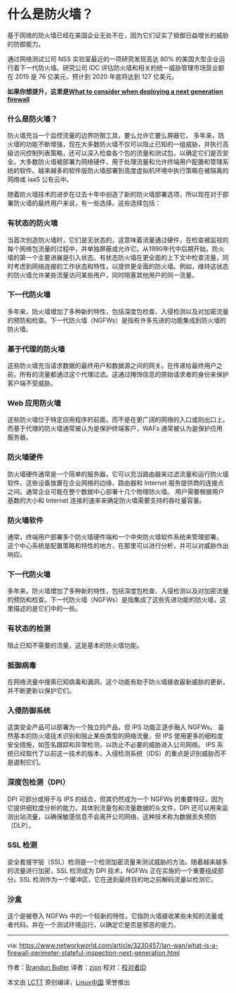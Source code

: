 什么是防火墙？
=====
基于网络的防火墙已经在美国企业无处不在，因为它们证实了抵御日益增长的威胁的防御能力。

通过网络测试公司 NSS 实验室最近的一项研究发现高达 80% 的美国大型企业运行着下一代防火墙。研究公司 IDC 评估防火墙和相关的统一威胁管理市场营业额在 2015 是 76 亿美元，预计到 2020 年底将达到 127 亿美元。

**如果你想提升，这里是[What to consider when deploying a next generation firewall][1]**

### 什么是防火墙？

防火墙充当一个监控流量的边界防御工具，要么允许它要么屏蔽它。 多年来，防火墙的功能不断增强，现在大多数防火墙不仅可以阻止已知的一组威胁，并执行高级访问控制列表策略，还可以深入检查各个包的流量和测试包，以确定它们是否安全。大多数防火墙被部署为网络硬件，用于处理流量和允许终端用户配置和管理系统的软件。越来越多的软件版防火墙部署到高度虚拟机环境中执行策略在被隔离的网络或 IaaS 公有云中。

随着防火墙技术的进步在过去十年中创造了新的防火墙部署选项，所以现在对于部署防火墙的最终用户来说，有一些选择。这些选择包括： 

### 有状态的防火墙
 当首次创造防火墙时，它们是无状态的，这意味着流量通过硬件，在检查被监视的每个网络包流量的过程中，并单独屏蔽或允许它。从1990年代中后期开始，防火墙的第一个主要进展是引入状态。有状态防火墙在更全面的上下文中检查流量，同时考虑到网络连接的工作状态和特性，以提供更全面的防火墙。例如，维持这状态的防火墙允许某些流量访问某些用户，同时阻塞其他用户的同一流量。 

### 下一代防火墙
 多年来，防火墙增加了多种新的特性，包括深度包检查、入侵检测以及对加密流量的预防和检查。下一代防火墙（NGFWs）是指有许多先进的功能集成到防火墙的防火墙。 

### 基于代理的防火墙

这些防火墙充当请求数据的最终用户和数据源之间的网关。在传递给最终用户之前，所有的流量都通过这个代理过滤。这通过掩饰信息的原始请求者的身份来保护客户端不受威胁。 

### Web 应用防火墙

这些防火墙位于特定应用程序的前面，而不是在更广阔的网络的入口或则出口上。而基于代理的防火墙通常被认为是保护终端客户，WAFs 通常被认为是保护应用服务器。

### 防火墙硬件

防火墙硬件通常是一个简单的服务器，它可以充当路由器来过滤流量和运行防火墙软件。这些设备放置在企业网络的边缘，路由器和 Internet 服务提供商的连接点之间。通常企业可能在整个数据中心部署十几个物理防火墙。 用户需要根据用户基数的大小和 Internet 连接的速率来确定防火墙需要支持的吞吐量容量。 

### 防火墙软件

通常，终端用户部署多个防火墙硬件端和一个中央防火墙软件系统来管理部署。 这个中心系统是配置策略和特性的地方，在那里可以进行分析，并可以对威胁作出响应。

### 下一代防火墙

多年来，防火墙增加了多种新的特性，包括深度包检查、入侵检测以及对加密流量的预防和检查。下一代防火墙（NGFWs）是指集成了这些先进功能的防火墙，这里描述的是它们中的一些。

### 有状态的检测

阻止已知不需要的流量，这是基本的防火墙功能。

### 抵御病毒

在网络流量中搜索已知病毒和漏洞，这个功能有助于防火墙接收最新威胁的更新，并不断更新以保护它们。

### 入侵防御系统

这类安全产品可以部署为一个独立的产品，但 IPS 功能正逐步融入 NGFWs。 虽然基本的防火墙技术识别和阻止某些类型的网络流量，但 IPS 使用更多的细粒度安全措施，如签名跟踪和异常检测，以防止不必要的威胁进入公司网络。 IPS 系统已经取代了以前这一技术的版本，入侵检测系统（IDS）的重点是识别威胁而不是遏制它们。   

### 深度包检测（DPI）

DPI 可部分或用于与 IPS 的结合，但其仍然成为一个 NGFWs 的重要特征，因为它提供细粒度分析的能力，具体到流量包和流量数据的头文件。DPI 还可以用来监测出站流量，以确保敏感信息不会离开公司网络，这种技术称为数据丢失预防（DLP）。 

### SSL 检测

安全套接字层（SSL）检测是一个检测加密流量来测试威胁的方法。随着越来越多的流量进行加密，SSL 检测成为 DPI 技术，NGFWs 正在实施的一个重要组成部分。SSL 检测作为一个缓冲区，它在送到最终目的地之前解码流量以检测它。

### 沙盒

这个是被卷入 NGFWs 中的一个较新的特性，它指防火墙接收某些未知的流量或者代码，并在一个测试环境运行，以确定它是否是邪恶的能力。

--------------------------------------------------------------------------------

via: https://www.networkworld.com/article/3230457/lan-wan/what-is-a-firewall-perimeter-stateful-inspection-next-generation.html

作者：[Brandon Butler][a]
译者：[zjon](https://github.com/zjon)
校对：[校对者ID](https://github.com/校对者ID)

本文由 [LCTT](https://github.com/LCTT/TranslateProject) 原创编译，[Linux中国](https://linux.cn/) 荣誉推出

[a]:https://www.networkworld.com/author/Brandon-Butler/
[1]:https://www.networkworld.com/article/3236448/lan-wan/what-to-consider-when-deploying-a-next-generation-firewall.html



